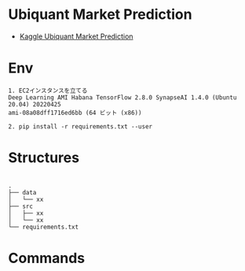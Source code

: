 Ubiquant Market Prediction
===
- [Kaggle Ubiquant Market Prediction](https://www.kaggle.com/competitions/ubiquant-market-prediction) 

# Env
```
1. EC2インスタンスを立てる
Deep Learning AMI Habana TensorFlow 2.8.0 SynapseAI 1.4.0 (Ubuntu 20.04) 20220425
ami-08a08dff1716ed6bb (64 ビット (x86))

2. pip install -r requirements.txt --user
```


# Structures
```

.
├── data
│   └── xx
├── src
│   ├── xx
│   └── xx
└── requirements.txt
```
# Commands
